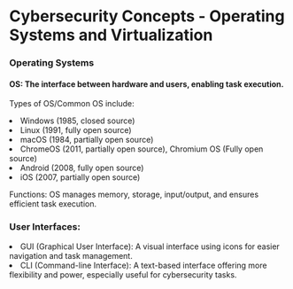 

<h1>Cybersecurity Concepts - Operating Systems and Virtualization</h1>

<h3>Operating Systems</h3>
<h4>OS: The interface between hardware and users, enabling task execution.</h4>
<p>Types of OS/Common OS include: 
  <li>Windows (1985, closed source)</li> 
  <li>Linux (1991, fully open source)</li> 
  <li>macOS (1984, partially open source)</li> 
  <li>ChromeOS (2011, partially open source), Chromium OS (Fully open source)</li> 
  <li>Android (2008, fully open source)</li> 
  <li>iOS (2007, partially open source)</li>
</p>
<p>Functions: OS manages memory, storage, input/output, and ensures efficient task execution.</p>

<h3>User Interfaces:</h3>
<li>GUI (Graphical User Interface): A visual interface using icons for easier navigation and task management.</li>
<li>CLI (Command-line Interface): A text-based interface offering more flexibility and power, especially useful for cybersecurity tasks.</li>
